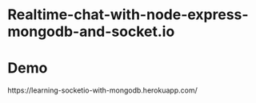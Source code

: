 # Realtime-chat-with-node-express-mongodb-and-socket.io
<h1>Demo</h1>
https://learning-socketio-with-mongodb.herokuapp.com/
